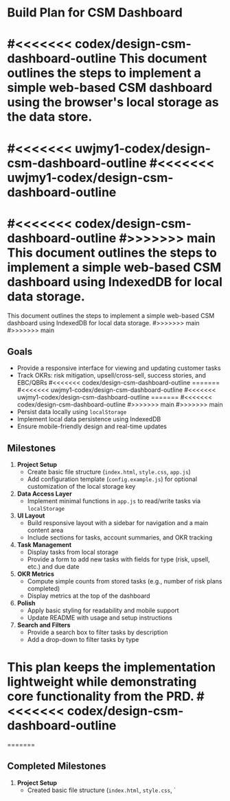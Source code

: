 # Build Plan for CSM Dashboard

#<<<<<<< codex/design-csm-dashboard-outline
This document outlines the steps to implement a simple web-based CSM dashboard using the browser's local storage as the data store.
=======
#<<<<<<< uwjmy1-codex/design-csm-dashboard-outline
#<<<<<<< uwjmy1-codex/design-csm-dashboard-outline
=======
#<<<<<<< codex/design-csm-dashboard-outline
#>>>>>>> main
This document outlines the steps to implement a simple web-based CSM dashboard using IndexedDB for local data storage.
=======
This document outlines the steps to implement a simple web-based CSM dashboard using IndexedDB for local data storage.
#>>>>>>> main
#>>>>>>> main

## Goals
- Provide a responsive interface for viewing and updating customer tasks
- Track OKRs: risk mitigation, upsell/cross-sell, success stories, and EBC/QBRs
#<<<<<<< codex/design-csm-dashboard-outline
=======
#<<<<<<< uwjmy1-codex/design-csm-dashboard-outline
#<<<<<<< uwjmy1-codex/design-csm-dashboard-outline
=======
#<<<<<<< codex/design-csm-dashboard-outline
#>>>>>>> main
#>>>>>>> main
- Persist data locally using `localStorage`
- Implement local data persistence using IndexedDB
- Ensure mobile-friendly design and real-time updates

## Milestones
1. **Project Setup**
   - Create basic file structure (`index.html`, `style.css`, `app.js`)
   - Add configuration template (`config.example.js`) for optional customization of the local storage key
2. **Data Access Layer**
   - Implement minimal functions in `app.js` to read/write tasks via `localStorage`
3. **UI Layout**
   - Build responsive layout with a sidebar for navigation and a main content area
   - Include sections for tasks, account summaries, and OKR tracking
4. **Task Management**
   - Display tasks from local storage
   - Provide a form to add new tasks with fields for type (risk, upsell, etc.) and due date
5. **OKR Metrics**
   - Compute simple counts from stored tasks (e.g., number of risk plans completed)
   - Display metrics at the top of the dashboard
6. **Polish**
   - Apply basic styling for readability and mobile support
   - Update README with usage and setup instructions
7. **Search and Filters**
   - Provide a search box to filter tasks by description
   - Add a drop-down to filter tasks by type

This plan keeps the implementation lightweight while demonstrating core functionality from the PRD.
#<<<<<<< codex/design-csm-dashboard-outline
=======
=======
## Completed Milestones
1. **Project Setup**
   - Created basic file structure (`index.html`, `style.css`, `
